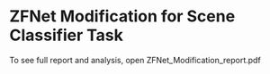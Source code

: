 # ZFNet Modification for Scene Classifier Task

To see full report and analysis, open ZFNet_Modification_report.pdf

